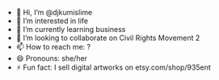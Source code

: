 - 👋 Hi, I’m @djkumislime
- 👀 I’m interested in life
- 🌱 I’m currently learning business
- 💞️ I’m looking to collaborate on Civil Rights Movement 2
- 📫 How to reach me: ?
- 😄 Pronouns: she/her
- ⚡ Fun fact: I sell digital artworks on etsy.com/shop/935ent

<!---
djkumislime/djkumislime is a ✨ special ✨ repository because its `README.md` (this file) appears on your GitHub profile.
You can click the Preview link to take a look at your changes.
--->

